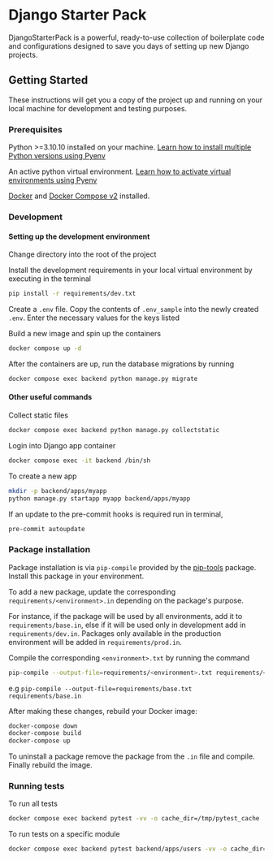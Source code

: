 # Django Starter Pack

DjangoStarterPack is a powerful, ready-to-use collection of boilerplate code and configurations designed to save you days of setting up new Django projects.

## Getting Started

These instructions will get you a copy of the project up and running on your local machine for development and testing purposes.

### Prerequisites

Python >=3.10.10 installed on your machine. [Learn how to install multiple Python versions using Pyenv](https://realpython.com/intro-to-pyenv/)

An active python virtual environment. [Learn how to activate virtual environments using Pyenv](https://realpython.com/intro-to-pyenv/#virtual-environments-and-pyenv)

[Docker](https://docs.docker.com/engine/install/) and [Docker Compose v2](https://docs.docker.com/compose/migrate/) installed.

### Development

#### Setting up the development environment

Change directory into the root of the project

Install the development requirements in your local virtual environment by executing in the terminal

```sh
pip install -r requirements/dev.txt
```

Create a `.env` file. Copy the contents of `.env_sample` into the newly created `.env`. Enter
the necessary values for the keys listed

Build a new image and spin up the containers

```sh
docker compose up -d
```

After the containers are up, run the database migrations by running

```sh
docker compose exec backend python manage.py migrate
```

#### Other useful commands

Collect static files

```sh
docker compose exec backend python manage.py collectstatic
```

Login into Django app container

```sh
docker compose exec -it backend /bin/sh
```

To create a new app

```sh
mkdir -p backend/apps/myapp
python manage.py startapp myapp backend/apps/myapp
```

If an update to the pre-commit hooks is required run in terminal,

```sh
pre-commit autoupdate
```

### Package installation

Package installation is via `pip-compile` provided by the [pip-tools](https://pypi.org/project/pip-tools/) package. Install this package in your environment.

To add a new package, update the corresponding `requirements/<environment>.in` depending on the package's purpose.

For instance, if the package will be used by all environments, add it to `requirements/base.in`, else if it will be used only in development add in `requirements/dev.in`. Packages only available in the production environment will be added in `requirements/prod.in`.

Compile the corresponding `<environment>.txt` by running the command

```sh
pip-compile --output-file=requirements/<environment>.txt requirements/<environment>.in
```

e.g `pip-compile --output-file=requirements/base.txt requirements/base.in`

After making these changes, rebuild your Docker image:

```sh
docker-compose down
docker-compose build
docker-compose up
```

To uninstall a package remove the package from the `.in` file and compile. Finally rebuild the image.

### Running tests

To run all tests

```sh
docker compose exec backend pytest -vv -o cache_dir=/tmp/pytest_cache
```

To run tests on a specific module

```sh
docker compose exec backend pytest backend/apps/users -vv -o cache_dir=/tmp/pytest_cache
```
